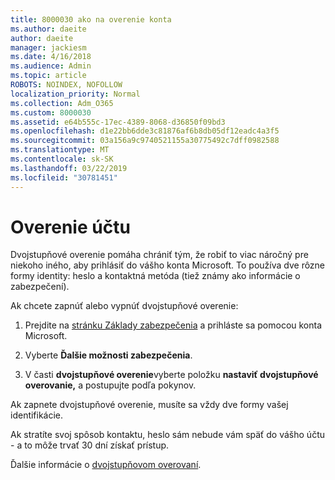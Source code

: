```yaml
---
title: 8000030 ako na overenie konta
ms.author: daeite
author: daeite
manager: jackiesm
ms.date: 4/16/2018
ms.audience: Admin
ms.topic: article
ROBOTS: NOINDEX, NOFOLLOW
localization_priority: Normal
ms.collection: Adm_O365
ms.custom: 8000030
ms.assetid: e64b555c-17ec-4389-8068-d36850f09bd3
ms.openlocfilehash: d1e22bb6dde3c81876af6b8db05df12eadc4a3f5
ms.sourcegitcommit: 03a156a9c9740521155a30775492c7dff0982588
ms.translationtype: MT
ms.contentlocale: sk-SK
ms.lasthandoff: 03/22/2019
ms.locfileid: "30781451"
---
```

# <a name="how-to-verify-your-account"></a>Overenie účtu

Dvojstupňové overenie pomáha chrániť tým, že robiť to viac náročný pre niekoho iného, aby prihlásiť do vášho konta Microsoft. To používa dve rôzne formy identity: heslo a kontaktná metóda (tiež známy ako informácie o zabezpečení). 
  
Ak chcete zapnúť alebo vypnúť dvojstupňové overenie:
  
1. Prejdite na [stránku Základy zabezpečenia](https://go.microsoft.com/fwlink/?linkid=842325) a prihláste sa pomocou konta Microsoft. 
    
2. Vyberte **Ďalšie možnosti zabezpečenia**. 
    
3. V časti **dvojstupňové overenie**vyberte položku **nastaviť dvojstupňové overovanie,** a postupujte podľa pokynov. 
    
Ak zapnete dvojstupňové overenie, musíte sa vždy dve formy vašej identifikácie.
  
Ak stratíte svoj spôsob kontaktu, heslo sám nebude vám späť do vášho účtu - a to môže trvať 30 dní získať prístup. 
  
Ďalšie informácie o [dvojstupňovom overovaní](https://go.microsoft.com/fwlink/?linkid=872270).
  

